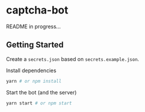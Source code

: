 # captcha-bot

README in progress...

## Getting Started

Create a `secrets.json` based on `secrets.example.json`.

Install dependencies

```sh
yarn # or npm install
```

Start the bot (and the server)

```sh
yarn start # or npm start
```
